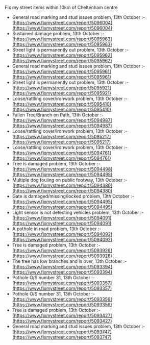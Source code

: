 Fix my street items within 10km of Cheltenham centre

<!-- fix_marker starts -->

- General road marking and stud issues problem, 13th October :- [https://www.fixmystreet.com/report/5096004](https://www.fixmystreet.com/report/5096004)
- Sustained damage problem, 13th October :- [https://www.fixmystreet.com/report/5095963](https://www.fixmystreet.com/report/5095963)
- Street light is permanently out problem, 13th October :- [https://www.fixmystreet.com/report/5095962](https://www.fixmystreet.com/report/5095962)
- General road marking and stud issues problem, 13th October :- [https://www.fixmystreet.com/report/5095961](https://www.fixmystreet.com/report/5095961)
- Street light is permanently out problem, 13th October :- [https://www.fixmystreet.com/report/5095921](https://www.fixmystreet.com/report/5095921)
- Loose/rattling cover/ironwork problem, 13th October :- [https://www.fixmystreet.com/report/5095410](https://www.fixmystreet.com/report/5095410)
- Fallen Tree/Branch on Path, 13th October :- [https://www.fixmystreet.com/report/5094987](https://www.fixmystreet.com/report/5094987)
- Loose/rattling cover/ironwork problem, 13th October :- [https://www.fixmystreet.com/report/5095217](https://www.fixmystreet.com/report/5095217)
- Loose/rattling cover/ironwork problem, 13th October :- [https://www.fixmystreet.com/report/5094761](https://www.fixmystreet.com/report/5094761)
- Tree is damaged problem, 13th October :- [https://www.fixmystreet.com/report/5094498](https://www.fixmystreet.com/report/5094498)
- Multiple dog fouling on public footway, 13th October :- [https://www.fixmystreet.com/report/5094380](https://www.fixmystreet.com/report/5094380)
- Gate is damaged/missing/locked problem, 13th October :- [https://www.fixmystreet.com/report/5094495](https://www.fixmystreet.com/report/5094495)
- Light sensor is not detecting vehicles problem, 13th October :- [https://www.fixmystreet.com/report/5094091](https://www.fixmystreet.com/report/5094091)
- A pothole in road problem, 13th October :- [https://www.fixmystreet.com/report/5094092](https://www.fixmystreet.com/report/5094092)
- Tree is damaged problem, 13th October :- [https://www.fixmystreet.com/report/5093926](https://www.fixmystreet.com/report/5093926)
- The tree has low branches and is over, 13th October :- [https://www.fixmystreet.com/report/5093394](https://www.fixmystreet.com/report/5093394)
- Pothole O/S number 31, 13th October :- [https://www.fixmystreet.com/report/5093357](https://www.fixmystreet.com/report/5093357)
- Pothole O/S number 31, 13th October :- [https://www.fixmystreet.com/report/5093356](https://www.fixmystreet.com/report/5093356)
- Tree is damaged problem, 13th October :- [https://www.fixmystreet.com/report/5093427](https://www.fixmystreet.com/report/5093427)
- General road marking and stud issues problem, 13th October :- [https://www.fixmystreet.com/report/5093747](https://www.fixmystreet.com/report/5093747)

<!-- fix_marker ends -->